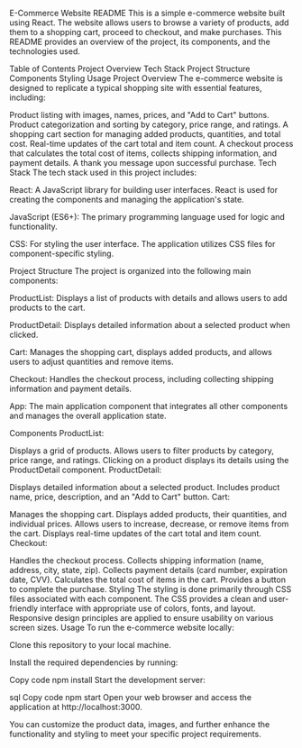E-Commerce Website README
This is a simple e-commerce website built using React. The website allows users to browse a variety of products, add them to a shopping cart, proceed to checkout, and make purchases. This README provides an overview of the project, its components, and the technologies used.

Table of Contents
Project Overview
Tech Stack
Project Structure
Components
Styling
Usage
Project Overview
The e-commerce website is designed to replicate a typical shopping site with essential features, including:

Product listing with images, names, prices, and "Add to Cart" buttons.
Product categorization and sorting by category, price range, and ratings.
A shopping cart section for managing added products, quantities, and total cost.
Real-time updates of the cart total and item count.
A checkout process that calculates the total cost of items, collects shipping information, and payment details.
A thank you message upon successful purchase.
Tech Stack
The tech stack used in this project includes:

React: A JavaScript library for building user interfaces. React is used for creating the components and managing the application's state.

JavaScript (ES6+): The primary programming language used for logic and functionality.

CSS: For styling the user interface. The application utilizes CSS files for component-specific styling.

Project Structure
The project is organized into the following main components:

ProductList: Displays a list of products with details and allows users to add products to the cart.

ProductDetail: Displays detailed information about a selected product when clicked.

Cart: Manages the shopping cart, displays added products, and allows users to adjust quantities and remove items.

Checkout: Handles the checkout process, including collecting shipping information and payment details.

App: The main application component that integrates all other components and manages the overall application state.

Components
ProductList:

Displays a grid of products.
Allows users to filter products by category, price range, and ratings.
Clicking on a product displays its details using the ProductDetail component.
ProductDetail:

Displays detailed information about a selected product.
Includes product name, price, description, and an "Add to Cart" button.
Cart:

Manages the shopping cart.
Displays added products, their quantities, and individual prices.
Allows users to increase, decrease, or remove items from the cart.
Displays real-time updates of the cart total and item count.
Checkout:

Handles the checkout process.
Collects shipping information (name, address, city, state, zip).
Collects payment details (card number, expiration date, CVV).
Calculates the total cost of items in the cart.
Provides a button to complete the purchase.
Styling
The styling is done primarily through CSS files associated with each component.
The CSS provides a clean and user-friendly interface with appropriate use of colors, fonts, and layout.
Responsive design principles are applied to ensure usability on various screen sizes.
Usage
To run the e-commerce website locally:

Clone this repository to your local machine.

Install the required dependencies by running:

Copy code
npm install
Start the development server:

sql
Copy code
npm start
Open your web browser and access the application at http://localhost:3000.

You can customize the product data, images, and further enhance the functionality and styling to meet your specific project requirements.

